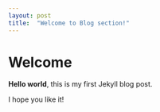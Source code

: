 ```yaml
---
layout: post
title:  "Welcome to Blog section!"
---
```


# Welcome

**Hello world**, this is my first Jekyll blog post.

I hope you like it!
